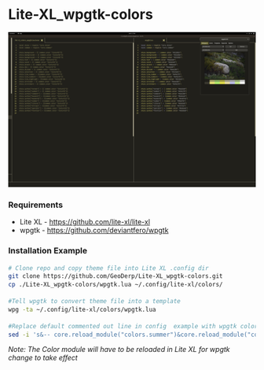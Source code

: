 # Lite-XL_wpgtk-colors
![img](/img/example.png)

### Requirements 

- Lite XL - https://github.com/lite-xl/lite-xl
- wpgtk - https://github.com/deviantfero/wpgtk

### Installation Example 
 
```bash
# Clone repo and copy theme file into Lite XL .config dir 
git clone https://github.com/GeoDerp/Lite-XL_wpgtk-colors.git
cp ./Lite-XL_wpgtk-colors/wpgtk.lua ~/.config/lite-xl/colors/

#Tell wpgtk to convert theme file into a template
wpg -ta ~/.config/lite-xl/colors/wpgtk.lua

#Replace default commented out line in config  example with wpgtk color theme
sed -i 's&-- core.reload_module("colors.summer")&core.reload_module("colors.wpgtk")&g' ~/.config/lite-xl/init.lua
```
*Note: The Color module will have to be reloaded in Lite XL for wpgtk change to take effect*


